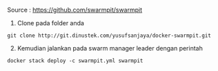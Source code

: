Source : https://github.com/swarmpit/swarmpit

1. Clone pada folder anda
```
git clone http://git.dinustek.com/yusufsanjaya/docker-swarmpit.git
```

2. Kemudian jalankan pada swarm manager leader dengan perintah
```
docker stack deploy -c swarmpit.yml swarmpit
```

